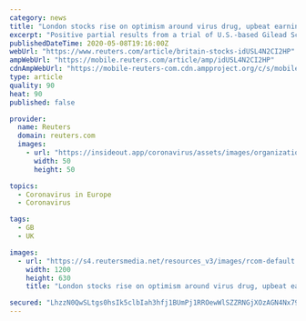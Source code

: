 ```yaml
---
category: news
title: "London stocks rise on optimism around virus drug, upbeat earnings"
excerpt: "Positive partial results from a trial of U.S.-based Gilead Sciences Inc’s remdesivir in speeding up recovery from the disease also added to global optimism on Thursday. On the other hand, Royal Dutch Shell fell 2."
publishedDateTime: 2020-05-08T19:16:00Z
webUrl: "https://www.reuters.com/article/britain-stocks-idUSL4N2CI2HP"
ampWebUrl: "https://mobile.reuters.com/article/amp/idUSL4N2CI2HP"
cdnAmpWebUrl: "https://mobile-reuters-com.cdn.ampproject.org/c/s/mobile.reuters.com/article/amp/idUSL4N2CI2HP"
type: article
quality: 90
heat: 90
published: false

provider:
  name: Reuters
  domain: reuters.com
  images:
    - url: "https://insideout.app/coronavirus/assets/images/organizations/reuters.com-50x50.jpg"
      width: 50
      height: 50

topics:
  - Coronavirus in Europe
  - Coronavirus

tags:
  - GB
  - UK

images:
  - url: "https://s4.reutersmedia.net/resources_v3/images/rcom-default.png"
    width: 1200
    height: 630
    title: "London stocks rise on optimism around virus drug, upbeat earnings"

secured: "LhzzN0QwSLtgs0hsIk5clbIah3hfj1BUmPj1RROewWlSZZRNGjXOzAGN4Nx79wbFrmUQaw2smoMIwHd7/WJZQr2CDsXsn45BpolqIqFrn0BnJ/nBEI9JeHHpfKk15gscDn4nn3BRMhTO9RZDYlSWi0VIG52nZdqiiGrHJjPnhWzLmWcSgx6BJFP6lSy0bGwojAjjtLlUbOyBJhTBFBibPFG22IVFEeZ2EMrjzjQJ43RRCGkMZ9wkijPJC2wZU52qi5ouWCV4G+Xn74NvLE51XQEmA/CQChzuyglfTYcapofiynpIxykWAj+NXvu+E04n;GWlV/1+78OnSV8cqCsJJxQ=="
---
```


